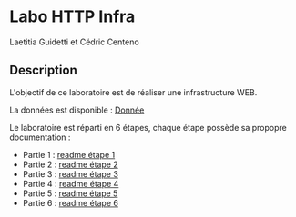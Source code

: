# Labo HTTP Infra
Laetitia Guidetti et Cédric Centeno


## Description

L'objectif de ce laboratoire est de réaliser une infrastructure WEB.

La données est disponible : [Donnée](Donneee.md)

Le laboratoire est réparti en 6 étapes, chaque étape possède sa propopre documentation :

- Partie 1 : [readme étape 1](readmeEtape1.md)
- Partie 2 : [readme étape 2](readmeEtape2.md)
- Partie 3 : [readme étape 3](readmeEtape3.md)
- Partie 4 : [readme étape 4](readmeEtape4.md)
- Partie 5 : [readme étape 5](readmeEtape5.md)
- Partie 6 : [readme étape 6](readmeEtape6.md)